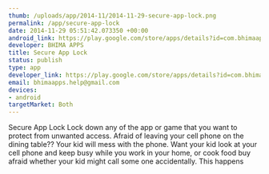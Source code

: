 ```yaml
--- 
thumb: /uploads/app/2014-11/2014-11-29-secure-app-lock.png
permalink: /app/secure-app-lock
date: 2014-11-29 05:51:42.073350 +00:00
android_link: https://play.google.com/store/apps/details?id=com.bhimaapps.applock
developer: BHIMA APPS
title: Secure App Lock
status: publish
type: app
developer_link: https://play.google.com/store/apps/details?id=com.bhimaapps.applock
email: bhimaapps.help@gmail.com
devices: 
- android
targetMarket: Both
---
```


Secure App Lock
Lock down any of the app or game that you want to protect from unwanted access.
Afraid of leaving your cell phone on the dining table?? Your kid will mess with the phone.
Want your kid look at your cell phone and keep busy while you work in your home, or cook food buy afraid whether your kid might call some one accidentally. This happens

